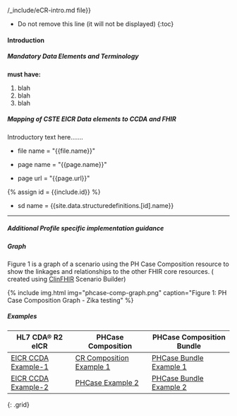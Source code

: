 
/\_include/eCR-intro.md  file}}


<!-- TOC  the css styling for this is \pages\assets\css\project.css under 'markdown-toc'-->

* Do not remove this line (it will not be displayed)
{:toc}

#### Introduction

##### Mandatory Data Elements and Terminology

**must have:**

1. blah
1. blah
1. blah

##### Mapping of CSTE EICR Data elements to CCDA and FHIR

Introductory text here.......

- file name = "{{file.name}}"

- page name = "{{page.name}}"

- page url = "{{page.url}}"

{% assign id = {{include.id}} %}

- sd name = {{site.data.structuredefinitions.[id].name}}


---


##### Additional Profile specific implementation guidance

##### Graph

Figure 1 is a graph of a scenario using the PH Case Composition resource to show the linkages and relationships to the other FHIR core resources.  ( created using [ClinFHIR](http://clinfhir.com/) Scenario Builder)

{% include img.html img="phcase-comp-graph.png" caption="Figure 1: PH Case Composition Graph - Zika testing" %}

##### Examples

| HL7 CDA® R2 eICR | PHCase Composition |PHCase Composition Bundle
|--------------------------------------------------------------------|---------------------------------|---|
|[EICR CCDA Example-1](eicr-example1.html)|[CR Composition Example 1](Composition-eCR-genexample.html)|[PHCase Bundle Example 1](#.html)|
|[EICR CCDA Example-2](eicr-example2.html)|[PHCase Example 2](#.html)|[PHCase Bundle Example 2](#.html)|
{: .grid}
